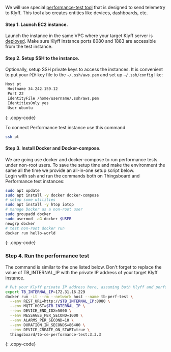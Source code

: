 
We will use special [performance-test tool](https://github.com/thingsboard/performance-tests/#running) that is designed to send telemetry to Klyff.
This tool also creates entities like devices, dashboards, etc.

#### Step 1. Launch EC2 instance.

Launch the instance in the same VPC where your target Klyff server is [deployed](/docs/reference/performance/setup-aws-instances/).
Make sure Klyff instance ports 8080 and 1883 are accessible from the test instance.

#### Step 2. Setup SSH to the instance.

Optionally, setup SSH private keys to access the instances. It is convenient to put your `PEM` key file to the `~/.ssh/aws.pem` and set up `~/.ssh/config` like:
```bash
Host pt
 Hostname 34.242.159.12
 Port 22
 IdentityFile /home/username/.ssh/aws.pem
 IdentitiesOnly yes
 User ubuntu
```
{: .copy-code}


To connect Performance test instance use this command
```bash
ssh pt
```

#### Step 3. Install Docker and Docker-compose.

We are going use docker and docker-compose to run performance tests under non-root users. 
To save the setup time and make the environment the same all the time we provide an all-in-one setup script below.  
Login with ssh and run the commands both on Thingsboard and Performance test instances:

```bash
sudo apt update
sudo apt install -y docker docker-compose
# setup some utilities
sudo apt install -y htop iotop
# manage Docker as a non-root user
sudo groupadd docker
sudo usermod -aG docker $USER
newgrp docker
# test non-root docker run
docker run hello-world
```
{: .copy-code}


### Step 4. Run the performance test

The command is similar to the one listed below. Don't forget to replace the value of TB_INTERNAL_IP with the private IP address of your target Klyff instance.

```bash
# Put your Klyff private IP address here, assuming both Klyff and performance tests EC2 instances are in same VPC.
export TB_INTERNAL_IP=172.31.16.229 
docker run -it --rm --network host --name tb-perf-test \
  --env REST_URL=http://$TB_INTERNAL_IP:8080 \
  --env MQTT_HOST=$TB_INTERNAL_IP \
  --env DEVICE_END_IDX=5000 \
  --env MESSAGES_PER_SECOND=1000 \
  --env ALARMS_PER_SECOND=10 \
  --env DURATION_IN_SECONDS=86400 \
  --env DEVICE_CREATE_ON_START=true \
  thingsboard/tb-ce-performance-test:3.3.3
```
{: .copy-code}
